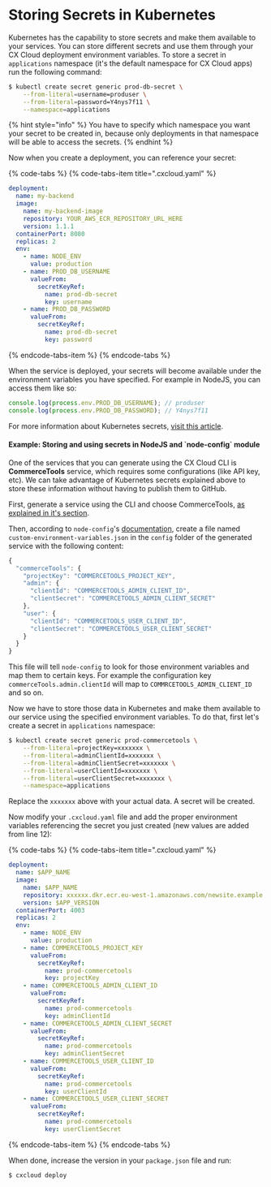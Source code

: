 # Storing Secrets in Kubernetes

Kubernetes has the capability to store secrets and make them available to your services. You can store different secrets and use them through your CX Cloud deployment environment variables. To store a secret in `applications` namespace \(it's the default namespace for CX Cloud apps\) run the following command:

```bash
$ kubectl create secret generic prod-db-secret \
    --from-literal=username=produser \
    --from-literal=password=Y4nys7f11 \
    --namespace=applications
```

{% hint style="info" %}
You have to specify which namespace you want your secret to be created in, because only deployments in that namespace will be able to access the secrets.
{% endhint %}

Now when you create a deployment, you can reference your secret:

{% code-tabs %}
{% code-tabs-item title=".cxcloud.yaml" %}
```yaml
deployment:
  name: my-backend
  image:
    name: my-backend-image
    repository: YOUR_AWS_ECR_REPOSITORY_URL_HERE
    version: 1.1.1
  containerPort: 8080
  replicas: 2
  env:
    - name: NODE_ENV
      value: production
    - name: PROD_DB_USERNAME
      valueFrom:
        secretKeyRef:
          name: prod-db-secret
          key: username
    - name: PROD_DB_PASSWORD
      valueFrom:
        secretKeyRef:
          name: prod-db-secret
          key: password
```
{% endcode-tabs-item %}
{% endcode-tabs %}

When the service is deployed, your secrets will become available under the environment variables you have specified. For example in NodeJS, you can access them like so:

```javascript
console.log(process.env.PROD_DB_USERNAME); // produser
console.log(process.env.PROD_DB_PASSWORD); // Y4nys7f11
```

For more information about Kubernetes secrets, [visit this article](https://kubernetes.io/docs/concepts/configuration/secret/).

#### Example: Storing and using secrets in NodeJS and \`node-config\` module

One of the services that you can generate using the CX Cloud CLI is **CommerceTools** service, which requires some configurations \(like API key, etc\). We can take advantage of Kubernetes secrets explained above to store these information without having to publish them to GitHub.

First, generate a service using the CLI and choose CommerceTools, [as explained in it's section](../setting-up-a-cxcloud-project/generating-core-services.md).

Then, according to `node-config`'s [documentation](https://github.com/lorenwest/node-config/wiki/Environment-Variables#custom-environment-variables), create a file named `custom-environment-variables.json` in the `config` folder of the generated service with the following content:

```javascript
{
  "commerceTools": {
    "projectKey": "COMMERCETOOLS_PROJECT_KEY",
    "admin": {
      "clientId": "COMMERCETOOLS_ADMIN_CLIENT_ID",
      "clientSecret": "COMMERCETOOLS_ADMIN_CLIENT_SECRET"
    },
    "user": {
      "clientId": "COMMERCETOOLS_USER_CLIENT_ID",
      "clientSecret": "COMMERCETOOLS_USER_CLIENT_SECRET"
    }
  }
}
```

This file will tell `node-config` to look for those environment variables and map them to certain keys. For example the configuration key `commerceTools.admin.clientId` will map to `COMMRCETOOLS_ADMIN_CLIENT_ID` and so on. 

Now we have to store those data in Kubernetes and make them available to our service using the specified environment variables. To do that, first let's create a secret in `applications` namespace:

```bash
$ kubectl create secret generic prod-commercetools \
    --from-literal=projectKey=xxxxxxx \
    --from-literal=adminClientId=xxxxxxx \
    --from-literal=adminClientSecret=xxxxxxx \
    --from-literal=userClientId=xxxxxxx \
    --from-literal=userClientSecret=xxxxxxx \
    --namespace=applications
```

Replace the `xxxxxxx` above with your actual data. A secret will be created.

Now modify your `.cxcloud.yaml` file and add the proper environment variables referencing the secret you just created \(new values are added from line 12\):

{% code-tabs %}
{% code-tabs-item title=".cxcloud.yaml" %}
```yaml
deployment:
  name: $APP_NAME
  image:
    name: $APP_NAME
    repository: xxxxxx.dkr.ecr.eu-west-1.amazonaws.com/newsite.example.com
    version: $APP_VERSION
  containerPort: 4003
  replicas: 2
  env:
    - name: NODE_ENV
      value: production
    - name: COMMERCETOOLS_PROJECT_KEY
      valueFrom:
        secretKeyRef:
          name: prod-commercetools
          key: projectKey
    - name: COMMERCETOOLS_ADMIN_CLIENT_ID
      valueFrom:
        secretKeyRef:
          name: prod-commercetools
          key: adminClientId
    - name: COMMERCETOOLS_ADMIN_CLIENT_SECRET
      valueFrom:
        secretKeyRef:
          name: prod-commercetools
          key: adminClientSecret
    - name: COMMERCETOOLS_USER_CLIENT_ID
      valueFrom:
        secretKeyRef:
          name: prod-commercetools
          key: userClientId
    - name: COMMERCETOOLS_USER_CLIENT_SECRET
      valueFrom:
        secretKeyRef:
          name: prod-commercetools
          key: userClientSecret

```
{% endcode-tabs-item %}
{% endcode-tabs %}

When done, increase the version in your `package.json` file and run:

```bash
$ cxcloud deploy
```



